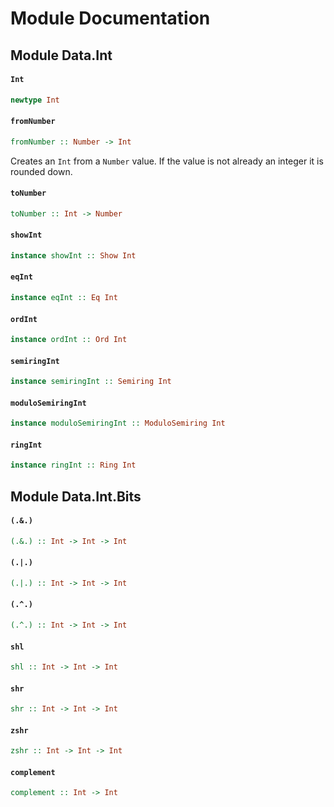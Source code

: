 # Module Documentation

## Module Data.Int

#### `Int`

``` purescript
newtype Int
```


#### `fromNumber`

``` purescript
fromNumber :: Number -> Int
```

Creates an `Int` from a `Number` value. If the value is not already an
integer it is rounded down.

#### `toNumber`

``` purescript
toNumber :: Int -> Number
```


#### `showInt`

``` purescript
instance showInt :: Show Int
```


#### `eqInt`

``` purescript
instance eqInt :: Eq Int
```


#### `ordInt`

``` purescript
instance ordInt :: Ord Int
```


#### `semiringInt`

``` purescript
instance semiringInt :: Semiring Int
```


#### `moduloSemiringInt`

``` purescript
instance moduloSemiringInt :: ModuloSemiring Int
```


#### `ringInt`

``` purescript
instance ringInt :: Ring Int
```



## Module Data.Int.Bits

#### `(.&.)`

``` purescript
(.&.) :: Int -> Int -> Int
```


#### `(.|.)`

``` purescript
(.|.) :: Int -> Int -> Int
```


#### `(.^.)`

``` purescript
(.^.) :: Int -> Int -> Int
```


#### `shl`

``` purescript
shl :: Int -> Int -> Int
```


#### `shr`

``` purescript
shr :: Int -> Int -> Int
```


#### `zshr`

``` purescript
zshr :: Int -> Int -> Int
```


#### `complement`

``` purescript
complement :: Int -> Int
```